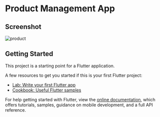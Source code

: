 # Product Management App

## Screenshot 

![product](https://user-images.githubusercontent.com/71185753/154866807-d0536f94-6ffd-48bf-963a-3a54cfbb3eff.gif)

## Getting Started

This project is a starting point for a Flutter application.

A few resources to get you started if this is your first Flutter project:

- [Lab: Write your first Flutter app](https://flutter.dev/docs/get-started/codelab)
- [Cookbook: Useful Flutter samples](https://flutter.dev/docs/cookbook)

For help getting started with Flutter, view the
[online documentation](https://flutter.dev/docs), which offers tutorials,
samples, guidance on mobile development, and a full API reference.
